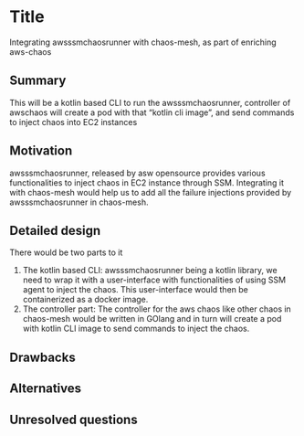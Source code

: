 # Title
Integrating awsssmchaosrunner with chaos-mesh, as part of enriching aws-chaos
## Summary

This will be a kotlin based CLI to run the awsssmchaosrunner, controller of awschaos will create a pod with that “kotlin cli image”, and send commands to inject chaos into EC2 instances

## Motivation
awsssmchaosrunner, released by asw opensource provides various functionalities to inject chaos in EC2 instance through SSM.
Integrating it with chaos-mesh would help us to add all the failure injections provided by awsssmchaosrunner in chaos-mesh.

## Detailed design
There would be two parts to it
1. The kotlin based CLI: awsssmchaosrunner being a kotlin library, we need to wrap it with a user-interface with functionalities of using SSM agent to inject the chaos. This user-interface would then be containerized as a docker image.
2. The controller part: The controller for the aws chaos like other chaos in chaos-mesh would be written in GOlang and in turn will create a pod with kotlin CLI image to send commands to inject the chaos. 

## Drawbacks



## Alternatives


## Unresolved questions
